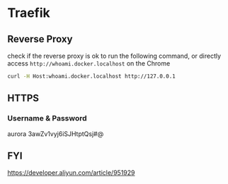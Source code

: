 # Traefik

## Reverse Proxy

check if the reverse proxy is ok to run the following command,
or directly access `http://whoami.docker.localhost` on the Chrome

```bash
curl -H Host:whoami.docker.localhost http://127.0.0.1
```

## HTTPS

### Username & Password

aurora
3awZv1vyj6iSJHtptQsj#@

## FYI

https://developer.aliyun.com/article/951929
